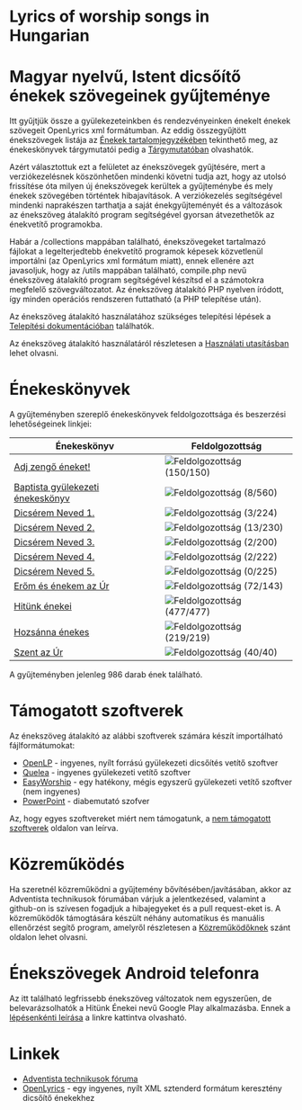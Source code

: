 # Lyrics of worship songs in Hungarian

# Magyar nyelvű, Istent dicsőítő énekek szövegeinek gyűjteménye

Itt gyűjtjük össze a gyülekezeteinkben és rendezvényeinken énekelt énekek
szövegeit OpenLyrics xml formátumban. Az eddig összegyűjtött énekszövegek listája az
[Énekek tartalomjegyzékében](./Contents.md) tekinthető meg, az énekeskönyvek tárgymutatói
pedig a [Tárgymutatóban](./docs/index/README.md) olvashatók.

Azért választottuk ezt a felületet az énekszövegek gyűjtésére, mert a verziókezelésnek
köszönhetően mindenki követni tudja azt, hogy az utolsó frissítése óta milyen új énekszövegek
kerültek a gyűjteménybe és mely énekek szövegében történtek hibajavítások.
A verziókezelés segítségével mindenki naprakészen tarthatja a saját énekgyűjteményét és a
változások az énekszöveg átalakító program segítségével gyorsan átvezethetők az énekvetítő programokba.

Habár a /collections mappában található, énekszövegeket tartalmazó fájlokat a legelterjedtebb
énekvetítő programok képesek közvetlenül importálni (az OpenLyrics xml formátum miatt),
ennek ellenére azt javasoljuk, hogy az /utils mappában található, compile.php nevű énekszöveg
átalakító program segítségével készítsd el a számotokra megfelelő szövegváltozatot.
Az énekszöveg átalakító PHP nyelven íródott, így minden operációs rendszeren futtatható (a PHP telepítése után).

Az énekszöveg átalakító használatához szükséges telepítési lépések a
[Telepítési dokumentációban](./docs/Install.md) találhatók.

Az énekszöveg átalakító használatáról részletesen a [Használati utasításban](./docs/Usage.md) lehet olvasni.

# Énekeskönyvek

A gyűjteményben szereplő énekeskönyvek feldolgozottsága és beszerzési lehetőségeinek linkjei:

| Énekeskönyv | Feldolgozottság |
| ----------- | --------------- |
| [Adj zengő éneket!](http://www.kalvinkiado.hu/index.php?page=shop.product_details&flypage=flypage.tpl&product_id=988&category_id=43&option=com_virtuemart&Itemid=3&lang=hu) | ![Feldolgozottság](http://progressed.io/bar/100) (150/150) |
| [Baptista gyülekezeti énekeskönyv](http://www.konyvesbolt.baptist.hu) | ![Feldolgozottság](http://progressed.io/bar/1) (8/560) |
| [Dicsérem Neved 1.](http://dicseremneved.hu) | ![Feldolgozottság](http://progressed.io/bar/1) (3/224) |
| [Dicsérem Neved 2.](http://dicseremneved.hu) | ![Feldolgozottság](http://progressed.io/bar/6) (13/230) |
| [Dicsérem Neved 3.](http://dicseremneved.hu) | ![Feldolgozottság](http://progressed.io/bar/1) (2/200) |
| [Dicsérem Neved 4.](http://dicseremneved.hu) | ![Feldolgozottság](http://progressed.io/bar/1) (2/222) |
| [Dicsérem Neved 5.](http://dicseremneved.hu) | ![Feldolgozottság](http://progressed.io/bar/0) (0/225) |
| [Erőm és énekem az Úr](http://www.harmat.hu/uzlet/erom-es-enekem-az-ur) | ![Feldolgozottság](http://progressed.io/bar/50) (72/143) |
| [Hitünk énekei](http://adventkiado.hu) | ![Feldolgozottság](http://progressed.io/bar/100) (477/477) |
| [Hozsánna énekes](http://adventista.hu) | ![Feldolgozottság](http://progressed.io/bar/100) (219/219) |
| [Szent az Úr](http://adventista.hu) | ![Feldolgozottság](http://progressed.io/bar/100) (40/40) |

A gyűjteményben jelenleg 986 darab ének található.

# Támogatott szoftverek
Az énekszöveg átalakító az alábbi szoftverek számára készít importálható fájlformátumokat:
* [OpenLP](https://openlp.org) - ingyenes, nyílt forrású gyülekezeti dicsőítés vetítő szoftver
* [Quelea](https://quelea.org) - ingyenes gyülekezeti vetítő szoftver
* [EasyWorship](https://www.easyworship.com/) - egy hatékony, mégis egyszerű gyülekezeti vetítő szoftver (nem ingyenes)
* [PowerPoint](https://products.office.com/hu-hu/powerpoint) - diabemutató szofver

Az, hogy egyes szoftvereket miért nem támogatunk, a [nem támogatott szoftverek](./docs/NotSupported.md) oldalon van leírva.

# Közreműködés

Ha szeretnél közreműködni a gyűjtemény bővítésében/javításában, akkor az Adventista technikusok fórumában várjuk a jelentkezésed, valamint a github-on is szívesen fogadjuk a hibajegyeket és a pull request-eket is.
A közreműködők támogtására készült néhány automatikus és manuális ellenőrzést segítő program, amelyről részletesen
a [Közreműködőknek](./docs/Contribute.md) szánt oldalon lehet olvasni.

# Énekszövegek Android telefonra

Az itt található legfrissebb énekszöveg változatok nem egyszerűen, de belevarázsolhatók a Hitünk Énekei nevű Google Play alkalmazásba. Ennek a [lépésenkénti leírása](./docs/Android.md) a linkre kattintva olvasható.

# Linkek
* [Adventista technikusok fóruma](http://technika.adventista.hu)
* [OpenLyrics](http://openlyrics.org) - egy ingyenes, nyílt XML sztenderd formátum keresztény dicsőítő énekekhez
